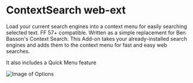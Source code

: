 # ContextSearch web-ext

Load your current search engines into a context menu for easily searching selected text. FF 57+ compatible. Written as a simple replacement for Ben Basson's Context Search. This Add-on takes your already-installed search engines and adds them to the context menu for fast and easy web searches.

It also includes a Quick Menu feature

![Image of Options](https://raw.githubusercontent.com/ssborbis/ContextSearch-web-ext/master/icons/screenshot_options.png)

